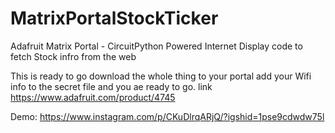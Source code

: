 # MatrixPortalStockTicker 


Adafruit Matrix Portal - CircuitPython Powered Internet Display code to fetch Stock infro from the web

This is ready to go download the whole thing to your portal add your Wifi info to the secret file and you ae ready to go. 
link https://www.adafruit.com/product/4745

Demo: https://www.instagram.com/p/CKuDlrqARjQ/?igshid=1pse9cdwdw75l
